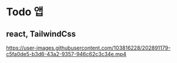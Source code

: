 # Todo 앱

## react, TailwindCss


https://user-images.githubusercontent.com/103816228/202891179-c5fa0de5-b3d6-43a2-9357-946c62c3c34e.mp4

